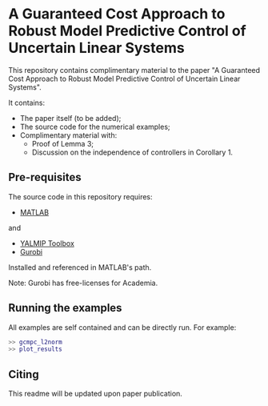 # A Guaranteed Cost Approach to Robust Model Predictive Control of Uncertain Linear Systems

This repository contains complimentary material to the paper "A Guaranteed Cost Approach to Robust Model Predictive Control of Uncertain Linear Systems". 

It contains:
- The paper itself (to be added);
- The source code for the numerical examples;
- Complimentary material with: 
  - Proof of Lemma 3;
  - Discussion on the independence of controllers in Corollary 1.

## Pre-requisites

The source code in this repository requires:

- [MATLAB](http://www.mathworks.com/products/matlab/)

and

- [YALMIP Toolbox](http://users.isy.liu.se/johanl/yalmip/)
- [Gurobi](http://www.gurobi.com)

Installed and referenced in MATLAB's path.

Note: Gurobi has free-licenses for Academia.

## Running the examples

All examples are self contained and can be directly run. For example:

```matlab
>> gcmpc_l2norm
>> plot_results
```

## Citing

This readme will be updated upon paper publication.